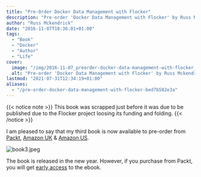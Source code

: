 ```yaml
---
title: "Pre-Order Docker Data Management with Flocker"
description: "Pre-order 'Docker Data Management with Flocker' by Russ Mckendrick. Gain early access to the ebook by purchasing from Packt."
author: "Russ Mckendrick"
date: "2016-11-07T18:36:01+01:00"
tags:
  - "Book"
  - "Docker"
  - "Author"
  - "Life"
cover:
  image: "/img/2016-11-07_preorder-docker-data-management-with-flocker_0.png"
  alt: "Pre-order 'Docker Data Management with Flocker' by Russ Mckendrick. Gain early access to the ebook by purchasing from Packt."
lastmod: "2021-07-31T12:34:19+01:00"
aliases:
  - "/pre-order-docker-data-management-with-flocker-bed7b582e3a"
---
```


{{< notice note >}}
This book was scrapped just before it was due to be published due to the Flocker project loosing its funding and folding.
{{< /notice >}}

I am pleased to say that my third book is now available to pre-order from [Packt](https://www.packtpub.com/virtualization-and-cloud/docker-data-management-flocker), [Amazon UK](https://www.amazon.co.uk/Docker-Data-Management-Flocker-McKendrick-ebook/dp/B01M2DAAUN/ref=sr_1_1?ie=UTF8&qid=1478542761&sr=8-1&keywords=Docker+Data+Management+with+Flocker) & [Amazon US](https://www.amazon.com/Docker-Data-Management-Flocker-McKendrick-ebook/dp/B01M2DAAUN/ref=sr_1_1?s=books&ie=UTF8&qid=1478440938&sr=1-1&keywords=Docker+Data+Management+with+Flocker).

![book3.jpeg](/img/2016-11-07_preorder-docker-data-management-with-flocker_1.jpeg)

The book is released in the new year. However, if you purchase from Packt, you will get [early access](https://www.packtpub.com/books/info/packt/early-access) to the ebook.


